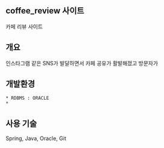 ## coffee_review 사이트
카페 리뷰 사이트
## 개요
인스타그램 같은 SNS가 발달하면서 카페 공유가 활발해졌고 방문자가

## 개발환경
```
* RDBMS : ORACLE
* 
```

## 사용 기술
Spring, Java, Oracle, Git
